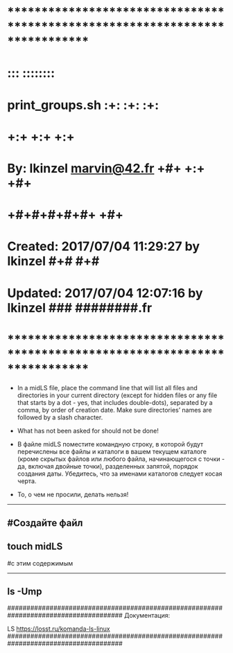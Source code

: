# **************************************************************************** #
#                                                                              #
#                                                         :::      ::::::::    #
#    print_groups.sh                                    :+:      :+:    :+:    #
#                                                     +:+ +:+         +:+      #
#    By: lkinzel <marvin@42.fr>                     +#+  +:+       +#+         #
#                                                 +#+#+#+#+#+   +#+            #
#    Created: 2017/07/04 11:29:27 by lkinzel           #+#    #+#              #
#    Updated: 2017/07/04 12:07:16 by lkinzel          ###   ########.fr        #
#                                                                              #
# **************************************************************************** #

 - In a midLS file, place the command line that will list all files and directories in your current directory (except for hidden files or any file that starts by a dot - yes, that includes double-dots), separated by a comma, by order of creation date. Make sure directories’ names are followed by a slash character.
 - What has not been asked for should not be done!

 - В файле midLS поместите командную строку, в которой будут перечислены все файлы и каталоги в вашем текущем каталоге (кроме скрытых файлов или любого файла, начинающегося с точки - да, включая двойные точки), разделенных запятой, порядок создания даты. Убедитесь, что за именами каталогов следует косая черта.
 - То, о чем не просили, делать нельзя!

------------------------------------------------------------------------------------------------------------------------------------------------------
#Создайте файл 
------------------------------------------------------------------------------------------------------------------------------------------------------
touch midLS
------------------------------------------------------------------------------------------------------------------------------------------------------

#с этим содержимым

------------------------------------------------------------------------------------------------------------------------------------------------------
ls -Ump 
------------------------------------------------------------------------------------------------------------------------------------------------------




######################################################################################
Документация:

LS
https://losst.ru/komanda-ls-linux
######################################################################################
